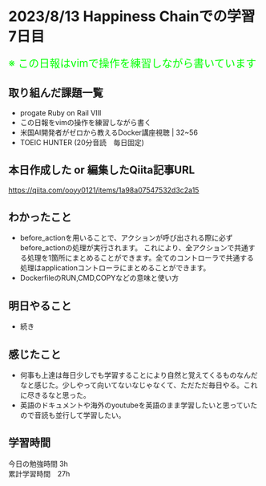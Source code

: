# 2023/8/13 Happiness Chainでの学習7日目

<span style="font-size: 150%; color: lime;">※ この日報はvimで操作を練習しながら書いています</span>

## 取り組んだ課題一覧
- progate Ruby on Rail VIII
- この日報をvimの操作を練習しながら書く
- 米国AI開発者がゼロから教えるDocker講座視聴 | 32~56
- TOEIC HUNTER (20分音読　毎日固定)
## 本日作成した or 編集したQiita記事URL

https://qiita.com/ooyy0121/items/1a98a07547532d3c2a15
## わかったこと

- before_actionを用いることで、アクションが呼び出される際に必ずbefore_actionの処理が実行されます。
これにより、全アクションで共通する処理を1箇所にまとめることができます。全てのコントローラで共通する処理はapplicationコントローラにまとめることができます。
- DockerfileのRUN,CMD,COPYなどの意味と使い方
## 明日やること
- 続き

## 感じたこと
- 何事も上達は毎日少しでも学習することにより自然と覚えてくるものなんだなと感じた。少しやって向いてないなじゃなくて、ただただ毎日やる。これに尽きるなと思った。
- 英語のドキュメントや海外のyoutubeを英語のまま学習したいと思っていたので音読も並行して学習したい。

## 学習時間
今日の勉強時間 3h　 <br>
累計学習時間　27h


